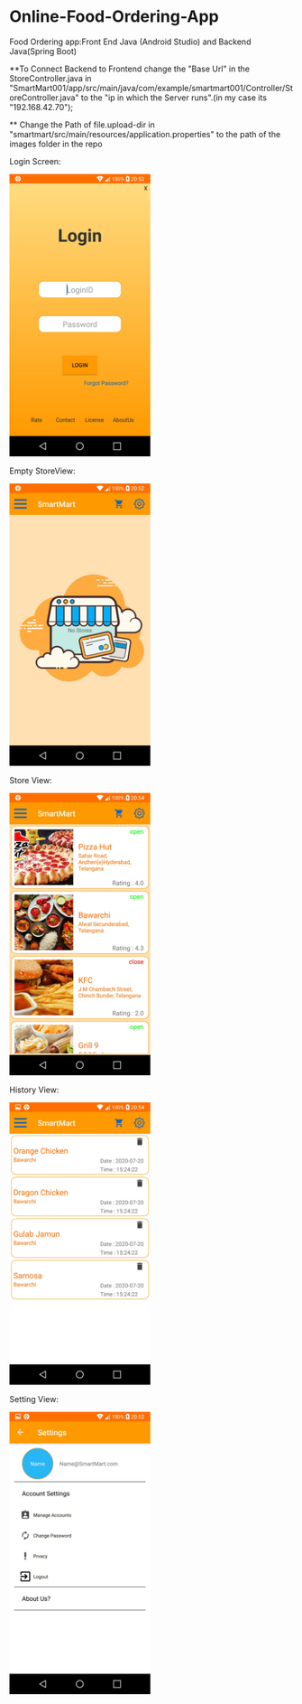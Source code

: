 # Online-Food-Ordering-App
Food Ordering app:Front End Java (Android Studio) and Backend Java(Spring Boot)

**To Connect Backend to Frontend change the "Base Url" in the StoreController.java in "SmartMart001/app/src/main/java/com/example/smartmart001/Controller/StoreController.java" 
to the "ip in which the Server runs".(in my case its "192.168.42.70");

** Change the Path of file.upload-dir in "smartmart/src/main/resources/application.properties" to the path of the images folder in the repo

Login Screen:

<img src="screenshots/1595258535957.jpg" height="500">

Empty StoreView:

<img src="screenshots/1595258556588.jpg" height="500">

Store View:

<img src="screenshots/1595258643859.jpg" height="500">

History View:

<img src="screenshots/1595258670474.jpg" height="500">

Setting View:

<img src="screenshots/1595258559816.jpg" height="500">
